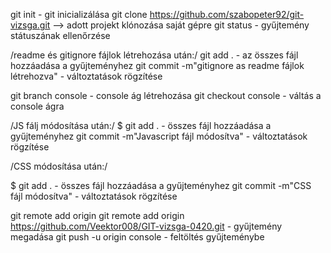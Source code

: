 

git init - git inicializálása
git clone https://github.com/szabopeter92/git-vizsga.git --> adott projekt klónozása saját gépre
git status - gyűjtemény státuszának ellenőrzése



/readme és gitignore fájlok létrehozása után:/
git add . - az összes fájl hozzáadása a gyűjteményhez
git commit -m"gitignore as readme fájlok létrehozva" - változtatások rögzítése


git branch console - console ág létrehozása
git checkout console - váltás a console ágra



/JS fálj módosítása után:/
$ git add . - összes fájl hozzáadása a gyűjteményhez
git commit -m"Javascript fájl módosítva" - változtatások rögzítése


/CSS módosítása után:/

$ git add . - összes fájl hozzáadása a gyűjteményhez
git commit -m"CSS fájl módosítva"  - változtatások rögzítése


git remote add origin git remote add origin https://github.com/Veektor008/GIT-vizsga-0420.git -  gyűjtemény megadása
git push -u origin console - feltöltés gyűjteménybe
